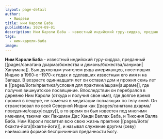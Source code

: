 ```yaml
---
layout: page-detail
author:
  - Яшодеви
title: ним Кароли Баба
publishDate: 2024-09-01
description: Ним Кароли Баба - известный индийский гуру-сиддха, преданный Ханумана. Был духовным учителем ряда американцев, посетивших Индию в 1960-х –1970-х годах и сделавших известным его имя и на Западе.
tags:
  - ним-кароли-баба
image:
---
```

**Ним Кароли Баба** - известный индийский гуру-сиддха, преданный [[pages/санатана дхарма/божества и демоны/божества/хануман|Ханумана]]. Был духовным учителем ряда американцев, посетивших Индию в 1960-х –1970-х годах и сделавших известным его имя и на Западе. В возрасте одиннадцати лет он оставил дом и прожил семь лет в [[pages/йога/практика/условия для практики/ашрам|ашраме]], где получил вишнуитское посвящение. Впоследствии он перебрался в деревню Ним Кароли (откуда и получил свое имя), где долгое время прожил в пещере, не замечая в медитации ползающих по телу змей. Он странствовал по всей Северной Индии как [[pages/санатана дхарма/поведение/садху|садху]], в то время он был известен под многими именами, такими как Лакшман Дас Ханди Валлах Баба, и Тикония Валла Баба. Ним Кароли посвятил всю свою жизнь практике [[pages/йога/бхакти-йога|бхакти-йоги]], и называл служение другим (севу) наивысшей формой беспричинной преданности Богу.

